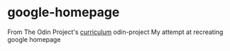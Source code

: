 # google-homepage
From The Odin Project's [curriculum](http://www.theodinproject.com/courses/web-development-101/lessons/html-css)
odin-project
My attempt at recreating google homepage